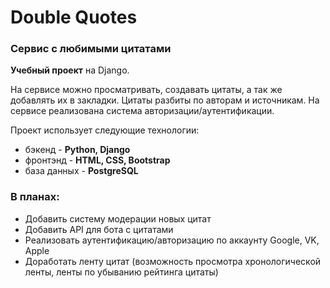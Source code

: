 # Double Quotes
### Сервис с любимыми цитатами

**Учебный проект** на Django.

На сервисе можно просматривать, создавать цитаты, а так же добавлять их в закладки. Цитаты разбиты по авторам и источникам.
На сервисе реализована система авторизации/аутентификации.

Проект использует следующие технологии:

* бэкенд - **Python, Django**
* фронтэнд - **HTML, CSS, Bootstrap**
* база данных - **PostgreSQL**

### В планах:

* Добавить систему модерации новых цитат
* Добавить API для бота с цитатами
* Реализовать аутентификацию/авторизацию по аккаунту Google, VK, Apple
* Доработать ленту цитат (возможность просмотра хронологической ленты, ленты по убыванию рейтинга цитаты)
